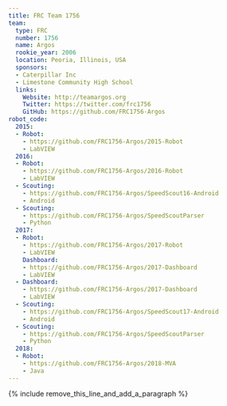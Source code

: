 ```yaml
---
title: FRC Team 1756
team:
  type: FRC
  number: 1756
  name: Argos
  rookie_year: 2006
  location: Peoria, Illinois, USA
  sponsors:
  - Caterpillar Inc
  - Limestone Community High School
  links:
    Website: http://teamargos.org
    Twitter: https://twitter.com/frc1756
    GitHub: https://github.com/FRC1756-Argos
robot_code:
  2015:
  - Robot:
    - https://github.com/FRC1756-Argos/2015-Robot
    - LabVIEW
  2016:
  - Robot:
    - https://github.com/FRC1756-Argos/2016-Robot
    - LabVIEW
  - Scouting:
    - https://github.com/FRC1756-Argos/SpeedScout16-Android
    - Android
  - Scouting:
    - https://github.com/FRC1756-Argos/SpeedScoutParser
    - Python
  2017:
  - Robot:
    - https://github.com/FRC1756-Argos/2017-Robot
    - LabVIEW
    Dashboard:
    - https://github.com/FRC1756-Argos/2017-Dashboard
    - LabVIEW
  - Dashboard:
    - https://github.com/FRC1756-Argos/2017-Dashboard
    - LabVIEW
  - Scouting:
    - https://github.com/FRC1756-Argos/SpeedScout17-Android
    - Android
  - Scouting:
    - https://github.com/FRC1756-Argos/SpeedScoutParser
    - Python
  2018:
  - Robot:
    - https://github.com/FRC1756-Argos/2018-MVA
    - Java
---
```


{% include remove_this_line_and_add_a_paragraph %}
